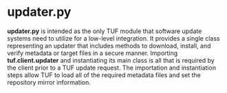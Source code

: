 # updater.py
**updater.py** is intended as the only TUF module that software update
systems need to utilize for a low-level integration.  It provides a single
class representing an updater that includes methods to download, install, and
verify metadata or target files in a secure manner.  Importing
**tuf.client.updater** and instantiating its main class is all that is
required by the client prior to a TUF update request.  The importation and
instantiation steps allow TUF to load all of the required metadata files
and set the repository mirror information.
